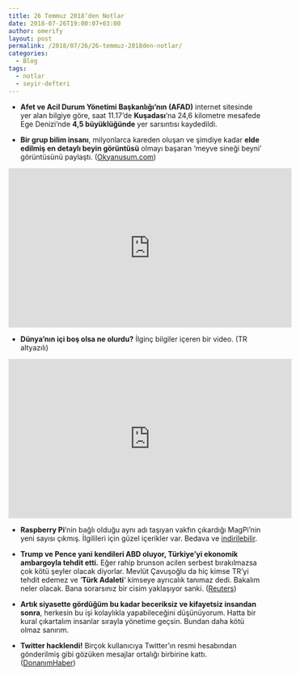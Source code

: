 ```yaml
---
title: 26 Temmuz 2018’den Notlar
date: 2018-07-26T19:00:07+03:00
author: omerify
layout: post
permalink: /2018/07/26/26-temmuz-2018den-notlar/
categories:
  - Blog
tags:
  - notlar
  - seyir-defteri
---
```


* **Afet ve Acil Durum Yönetimi Başkanlığı’nın (AFAD)** internet sitesinde yer alan bilgiye göre, saat 11.17’de **Kuşadası**‘na 24,6 kilometre mesafede Ege Denizi’nde **4,5 büyüklüğünde** yer sarsıntısı kaydedildi.

* **Bir grup bilim insanı**, milyonlarca kareden oluşan ve şimdiye kadar **elde edilmiş en detaylı beyin görüntüsü** olmayı başaran ‘meyve sineği beyni’ görüntüsünü paylaştı. (<a href="http://okyanusum.com/haber/bilim-insanlari-simdiye-kadar-elde-edilmis-en-detayli-beyin-goruntusunu-paylasti/" target="_blank" rel="noreferrer noopener nofollow">Okyanusum.com</a>)

<iframe width="560" height="315" src="https://www.youtube.com/embed/zQFV7DZz7vo" title="YouTube video player" frameborder="0" allow="accelerometer; autoplay; clipboard-write; encrypted-media; gyroscope; picture-in-picture" allowfullscreen></iframe>

* **Dünya’nın içi boş olsa ne olurdu?** İlginç bilgiler içeren bir video. (TR altyazılı)

<iframe width="560" height="315" src="https://www.youtube.com/embed/IM630Z8lho8" title="YouTube video player" frameborder="0" allow="accelerometer; autoplay; clipboard-write; encrypted-media; gyroscope; picture-in-picture" allowfullscreen></iframe>

* **Raspberry Pi**‘nin bağlı olduğu aynı adı taşıyan vakfın çıkardığı MagPi’nin yeni sayısı çıkmış. İlgilileri için güzel içerikler var. Bedava ve <a href="https://www.raspberrypi.org/magpi-issues/MagPi72.pdf" target="_blank" rel="noreferrer noopener nofollow">indirilebilir</a>.

* **Trump ve Pence yani kendileri ABD oluyor, Türkiye’yi ekonomik ambargoyla tehdit etti.** Eğer rahip brunson acilen serbest bırakılmazsa çok kötü şeyler olacak diyorlar. Mevlüt Çavuşoğlu da hiç kimse TR’yi tehdit edemez ve ‘**Türk Adaleti**‘ kimseye ayrıcalık tanımaz dedi. Bakalım neler olacak. Bana sorarsınız bir cisim yaklaşıyor sanki. (<a href="https://www.reuters.com/article/us-turkey-security-usa-cavusoglu/turkey-says-will-not-tolerate-threats-after-u-s-warns-of-sanctions-idUSKBN1KG2J2" target="_blank" rel="noreferrer noopener nofollow">Reuters</a>)

* **Artık siyasette gördüğüm bu kadar beceriksiz ve kifayetsiz insandan sonra**, herkesin bu işi kolaylıkla yapabileceğini düşünüyorum. Hatta bir kural çıkartalım insanlar sırayla yönetime geçsin. Bundan daha kötü olmaz sanırım.

* **Twitter hacklendi!** Birçok kullanıcıya Twitter’ın resmi hesabından gönderilmiş gibi gözüken mesajlar ortalığı birbirine kattı. (<a href="https://www.donanimhaber.com/mobil-uygulamalar/haberleri/Twitter-hacklendi-Virus-adim-adim-yayiliyor.htm" target="_blank" rel="noreferrer noopener nofollow">DonanımHaber</a>)